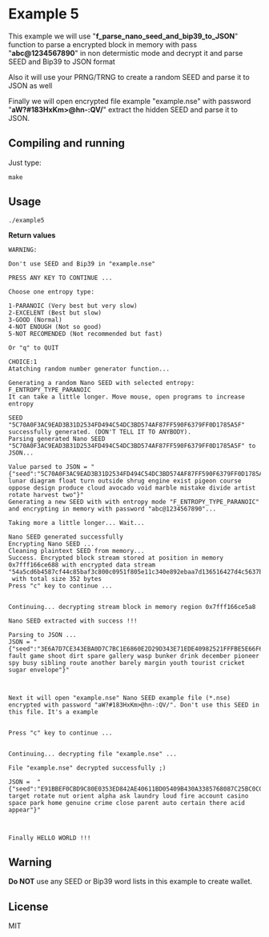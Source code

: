 # Example 5

This example we will use "**f_parse_nano_seed_and_bip39_to_JSON**" function to parse a encrypted block in memory with pass "**abc@1234567890**" in non determistic mode and decrypt it and parse SEED and Bip39 to JSON format

Also it will use your PRNG/TRNG to create a random SEED and parse it to JSON as well

Finally we will open encrypted file example "example.nse" with password "**aW?#183HxKm>@hn-:QV/**" extract the hidden SEED and parse it to JSON.

## Compiling and running

Just type:

```
make
```

## Usage

```
./example5
```

**Return values**
```
WARNING:

Don't use SEED and Bip39 in "example.nse"

PRESS ANY KEY TO CONTINUE ...

Choose one entropy type:

1-PARANOIC (Very best but very slow)
2-EXCELENT (Best but slow)
3-GOOD (Normal)
4-NOT ENOUGH (Not so good)
5-NOT RECOMENDED (Not recommended but fast)

Or "q" to QUIT

CHOICE:1
Atatching random number generator function...

Generating a random Nano SEED with selected entropy: F_ENTROPY_TYPE_PARANOIC
It can take a little longer. Move mouse, open programs to increase entropy

SEED "5C70A0F3AC9EAD3B31D2534FD494C54DC3BD574AF87FF590F6379FF0D1785A5F" successfully generated. (DON'T TELL IT TO ANYBODY).
Parsing generated Nano SEED "5C70A0F3AC9EAD3B31D2534FD494C54DC3BD574AF87FF590F6379FF0D1785A5F" to JSON...

Value parsed to JSON = "{"seed":"5C70A0F3AC9EAD3B31D2534FD494C54DC3BD574AF87FF590F6379FF0D1785A5F","bip39":"fragile lunar diagram float turn outside shrug engine exist pigeon course oppose design produce cloud avocado void marble mistake divide artist rotate harvest two"}"
Generating a new SEED with with entropy mode "F_ENTROPY_TYPE_PARANOIC" and encrypting in memory with password "abc@1234567890"...

Taking more a little longer... Wait...

Nano SEED generated successfully
Encrypting Nano SEED ...
Cleaning plaintext SEED from memory...
Success. Encrypted block stream stored at position in memory 0x7fff166ce688 with encrypted data stream "54a5cd6b4587cf44c85baf3c800c0951f805e11c340e892ebaa7d136516427d4c5637bdcbbb3b44ad51ccc5315a70f222112e9a94a133f5d49f5442ab9216ef0a56fb6532374eb6ad7fd9a3254faa6648f41224f12a689f7db2686684032e141b5e0311f8551484f16f0cd4ef74fd579b47df70ec61b76f3807dba06bdc295cd"
 with total size 352 bytes
Press "c" key to continue ...


Continuing... decrypting stream block in memory region 0x7fff166ce5a8

Nano SEED extracted with success !!!

Parsing to JSON ...
JSON = "{"seed":"3E6A7D7CE343EBA0D7C7BC1E6860E2D29D343E71EDE40982521FFFBE5E66F632","bip39":"dinosaur fault game shoot dirt spare gallery wasp bunker drink december pioneer spy busy sibling route another barely margin youth tourist cricket sugar envelope"}"



Next it will open "example.nse" Nano SEED example file (*.nse) encrypted with password "aW?#183HxKm>@hn-:QV/". Don't use this SEED in this file. It's a example


Press "c" key to continue ...


Continuing... decrypting file "example.nse" ...

File "example.nse" decrypted successfully ;)

JSON =  "{"seed":"E91BBEF0CBD9C80E0353ED842AE40611BD05409B430A3385768087C25BC0C078","bip39":"trouble target rotate nut orient alpha ask laundry loud fire account casino space park home genuine crime close parent auto certain there acid appear"}"



Finally HELLO WORLD !!!
```
## Warning

**Do NOT** use any SEED or Bip39 word lists in this example to create wallet.

## License

MIT

